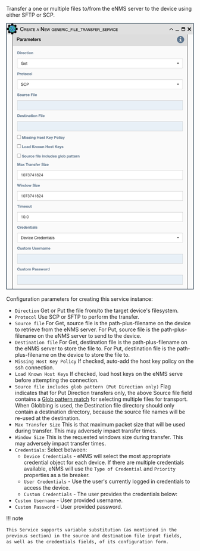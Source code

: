 Transfer a one or multiple files to/from the eNMS server to the device using
either SFTP or SCP.

![Generic Filetransfer Service](../../_static/automation/builtin_service_types/generic_filetransfer.png)

Configuration parameters for creating this service instance:

- `Direction` Get or Put the file from/to the target device's
  filesystem.
- `Protocol` Use SCP or SFTP to perform the transfer.
- `Source file` For Get, source file is the path-plus-filename on the
  device to retrieve from the eNMS server. For Put, source file is the
  path-plus-filename on the eNMS server to send to the device.
- `Destination file` For Get, destination file is the
  path-plus-filename on the eNMS server to store the file to. For Put,
  destination file is the path-plus-filename on the device to store
  the file to.
- `Missing Host Key Policy` If checked, auto-add the host key policy
  on the ssh connection.
- `Load Known Host Keys` If checked, load host keys on the eNMS serve
  before attempting the connection.
- `Source file includes glob pattern (Put Direction only)` Flag
  indicates that for Put Direction transfers only, the above Source
  file field contains a [Glob pattern match](https://en.wikipedia.org/wiki/Glob_(programming))
  for selecting multiple files for transport. When Globbing is used, the
  Destination file directory should only contain a destination directory,
  because the source file names will be re-used at the destination.
- `Max Transfer Size` This is that maximum packet size that will be
  used during transfer. This may adversely impact transfer times.
- `Window Size` This is the requested windows size during transfer.
  This may adversely impact transfer times.
- `Credentials`: Select between:
    - `Device Credentials` - eNMS will select the most appropriate credential
      object for each device. If there are multiple credentials available, eNMS
      will use the `Type of Credential` and `Priority` properties as a tie
      breaker.
    - `User Credentials` - Use the user's currently logged in credentials to
      access the device.
    - `Custom Credentials` - The user provides the credentials below:
- `Custom Username` - User provided username.
- `Custom Password` - User provided password.

!!! note

    This Service supports variable substitution (as mentioned in the
    previous section) in the source and destination file input fields,
    as well as the credentials fields, of its configuration form.
